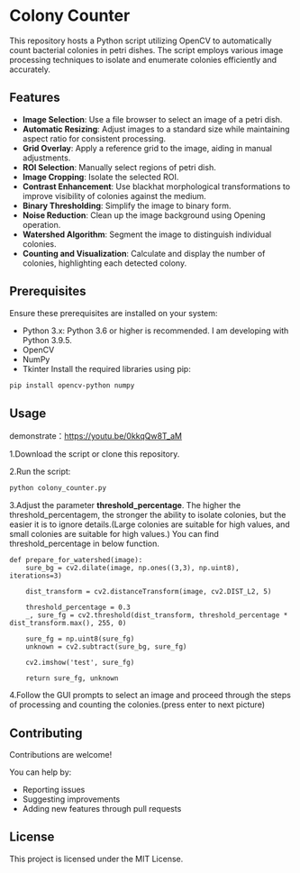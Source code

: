 # Colony Counter
This repository hosts a Python script utilizing OpenCV to automatically count bacterial colonies in petri dishes. The script employs various image processing techniques to isolate and enumerate colonies efficiently and accurately.

## Features
- **Image Selection**: Use a file browser to select an image of a petri dish.
- **Automatic Resizing**: Adjust images to a standard size while maintaining aspect ratio for consistent processing.
- **Grid Overlay**: Apply a reference grid to the image, aiding in manual adjustments.
- **ROI Selection**: Manually select regions of petri dish.
- **Image Cropping**: Isolate the selected ROI.
- **Contrast Enhancement**: Use blackhat morphological transformations to improve visibility of colonies against the medium.
- **Binary Thresholding**: Simplify the image to binary form.
- **Noise Reduction**: Clean up the image background using Opening operation.
- **Watershed Algorithm**: Segment the image to distinguish individual colonies.
- **Counting and Visualization**: Calculate and display the number of colonies, highlighting each detected colony.

## Prerequisites
Ensure these prerequisites are installed on your system:

- Python 3.x: Python 3.6 or higher is recommended. I am developing with Python 3.9.5.
- OpenCV
- NumPy
- Tkinter
Install the required libraries using pip:

```bash
pip install opencv-python numpy
```

## Usage
demonstrate：https://youtu.be/0kkqQw8T_aM

1.Download the script or clone this repository.

2.Run the script:

```bash
python colony_counter.py
```
3.Adjust the parameter **threshold_percentage**. The higher the threshold_percentagem, the stronger the ability to isolate colonies, but the easier it is to ignore details.(Large colonies are suitable for high values, and small colonies are suitable for high values.)
You can find threshold_percentage in below function.
```python=
def prepare_for_watershed(image):
    sure_bg = cv2.dilate(image, np.ones((3,3), np.uint8), iterations=3)
    
    dist_transform = cv2.distanceTransform(image, cv2.DIST_L2, 5) 

    threshold_percentage = 0.3
    _, sure_fg = cv2.threshold(dist_transform, threshold_percentage * dist_transform.max(), 255, 0)
    
    sure_fg = np.uint8(sure_fg)
    unknown = cv2.subtract(sure_bg, sure_fg)

    cv2.imshow('test', sure_fg)

    return sure_fg, unknown
```

4.Follow the GUI prompts to select an image and proceed through the steps of processing and counting the colonies.(press enter to next picture)

## Contributing
Contributions are welcome!

You can help by:

- Reporting issues
- Suggesting improvements
- Adding new features through pull requests

## License
This project is licensed under the MIT License.
